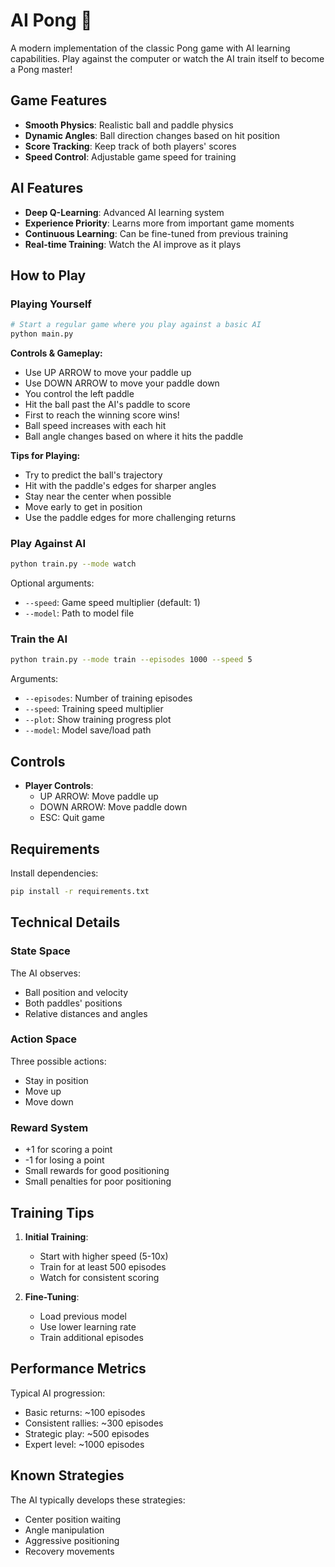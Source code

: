 # AI Pong 🏓

A modern implementation of the classic Pong game with AI learning capabilities. Play against the computer or watch the AI train itself to become a Pong master!

## Game Features

- **Smooth Physics**: Realistic ball and paddle physics
- **Dynamic Angles**: Ball direction changes based on hit position
- **Score Tracking**: Keep track of both players' scores
- **Speed Control**: Adjustable game speed for training

## AI Features

- **Deep Q-Learning**: Advanced AI learning system
- **Experience Priority**: Learns more from important game moments
- **Continuous Learning**: Can be fine-tuned from previous training
- **Real-time Training**: Watch the AI improve as it plays

## How to Play

### Playing Yourself
```bash
# Start a regular game where you play against a basic AI
python main.py
```

**Controls & Gameplay:**
- Use UP ARROW to move your paddle up
- Use DOWN ARROW to move your paddle down
- You control the left paddle
- Hit the ball past the AI's paddle to score
- First to reach the winning score wins!
- Ball speed increases with each hit
- Ball angle changes based on where it hits the paddle

**Tips for Playing:**
- Try to predict the ball's trajectory
- Hit with the paddle's edges for sharper angles
- Stay near the center when possible
- Move early to get in position
- Use the paddle edges for more challenging returns

### Play Against AI
```bash
python train.py --mode watch
```
Optional arguments:
- `--speed`: Game speed multiplier (default: 1)
- `--model`: Path to model file

### Train the AI
```bash
python train.py --mode train --episodes 1000 --speed 5
```
Arguments:
- `--episodes`: Number of training episodes
- `--speed`: Training speed multiplier
- `--plot`: Show training progress plot
- `--model`: Model save/load path

## Controls

- **Player Controls**:
  - UP ARROW: Move paddle up
  - DOWN ARROW: Move paddle down
  - ESC: Quit game

## Requirements

Install dependencies:
```bash
pip install -r requirements.txt
```

## Technical Details

### State Space
The AI observes:
- Ball position and velocity
- Both paddles' positions
- Relative distances and angles

### Action Space
Three possible actions:
- Stay in position
- Move up
- Move down

### Reward System
- +1 for scoring a point
- -1 for losing a point
- Small rewards for good positioning
- Small penalties for poor positioning

## Training Tips

1. **Initial Training**:
   - Start with higher speed (5-10x)
   - Train for at least 500 episodes
   - Watch for consistent scoring

2. **Fine-Tuning**:
   - Load previous model
   - Use lower learning rate
   - Train additional episodes

## Performance Metrics

Typical AI progression:
- Basic returns: ~100 episodes
- Consistent rallies: ~300 episodes
- Strategic play: ~500 episodes
- Expert level: ~1000 episodes

## Known Strategies

The AI typically develops these strategies:
- Center position waiting
- Angle manipulation
- Aggressive positioning
- Recovery movements
